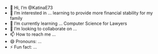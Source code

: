 - 👋 Hi, I’m @KatinaE73
- 👀 I’m interested in ... learning to provide more financial stability for my family
- 🌱 I’m currently learning ... Computer Science for Lawyers
- 💞️ I’m looking to collaborate on ...
- 📫 How to reach me ...
- 😄 Pronouns: ...
- ⚡ Fun fact: ...

<!---
KatinaE73/KatinaE73 is a ✨ special ✨ repository because its `README.md` (this file) appears on your GitHub profile.
You can click the Preview link to take a look at your changes.
--->
